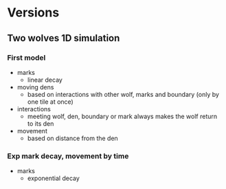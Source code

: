 # Versions

## Two wolves 1D simulation

### First model
- marks
    - linear decay
- moving dens
    - based on interactions with other wolf, marks and boundary (only by one tile at once)
- interactions
    - meeting wolf, den, boundary or mark always makes the wolf return to its den
- movement
    - based on distance from the den

### Exp mark decay, movement by time
- marks
    - exponential decay